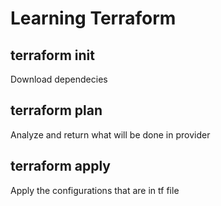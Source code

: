 # Learning Terraform

## terraform init
Download dependecies
## terraform plan
Analyze and return what will be done in provider
## terraform apply
Apply the configurations that are in tf file